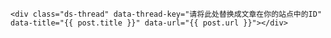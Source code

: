 <!-- Duoshuo Comment BEGIN -->
	<div class="ds-thread" data-thread-key="请将此处替换成文章在你的站点中的ID" data-title="{{ post.title }}" data-url="{{ post.url }}"></div>
<!-- Duoshuo Comment frame end -->
<!-- Duoshuo Common JS code start (one page one page ) -->
<script type="text/javascript">
var duoshuoQuery = {short_name:"kirisky"};
	(function() {
		var ds = document.createElement('script');
		ds.type = 'text/javascript';ds.async = true;
		ds.src = (document.location.protocol == 'https:' ? 'https:' : 'http:') + '//static.duoshuo.com/embed.js';
		ds.charset = 'UTF-8';
		(document.getElementsByTagName('head')[0] 
		 || document.getElementsByTagName('body')[0]).appendChild(ds);
	})();
	</script>
<!-- Duoshuo Comment END -->

